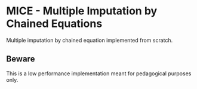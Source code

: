 # MICE - Multiple Imputation by Chained Equations
Multiple imputation by chained equation implemented from scratch. 

## Beware
This is a low performance implementation meant for pedagogical purposes only.
